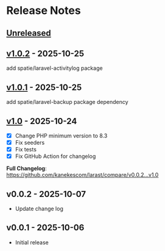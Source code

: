 # Release Notes

## [Unreleased](https://github.com/kanekescom/larast/compare/v1.0.2...HEAD)

## [v1.0.2](https://github.com/kanekescom/larast/compare/v1.0.1...v1.0.2) - 2025-10-25

add spatie/laravel-activitylog package

## [v1.0.1](https://github.com/kanekescom/larast/compare/v1.0...v1.0.1) - 2025-10-25

add spatie/laravel-backup package dependency

## [v1.0](https://github.com/kanekescom/larast/compare/v1.0.2...v1.0) - 2025-10-24

- [x] Change PHP minimum version to 8.3
- [x] Fix seeders
- [x] Fix tests
- [x] Fix GitHub Action for changelog

**Full Changelog**: https://github.com/kanekescom/larast/compare/v0.0.2...v1.0

## v0.0.2 - 2025-10-07

- Update change log

## v0.0.1 - 2025-10-06

- Initial release
